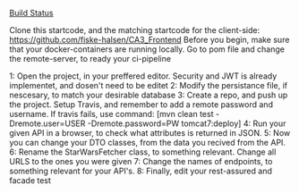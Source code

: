 [Build Status](https://travis-ci.com/sebbergo/security-backend.svg?branch=master)

Clone this startcode, and the matching startcode for the client-side: https://github.com/fiske-halsen/CA3_Frontend
Before you begin, make sure that your docker-containers are running locally. Go to pom file and change the remote-server, to ready your ci-pipeline



1: Open the project, in your preffered editor. Security and JWT is already implementet, and dosen't need to be editet
2: Modify the persistance file, if nescesary, to match your desirable database
3: Create a repo, and push up the project. Setup Travis, and remember to add a remote password and username. If travis fails, use command: [mvn clean test -Dremote.user=USER -Dremote.password=PW tomcat7:deploy]
4: Run your given API in a browser, to check what attributes is returned in JSON. 
5: Now you can change your DTO classes, from the data you recived from the API.
6: Rename the StarWarsFetcher class, to something relevant. Change all URLS to the ones you were given
7: Change the names of endpoints, to something relevant for your API's.
8: Finally, edit your rest-assured and facade test 
